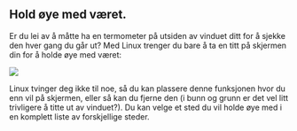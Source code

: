 <?php require("../../entete.php");?> <?php require("../../base.php");?> <?php require("../../fonctions.php");?>

<div id="corps">

<h2>Hold øye med været.</h2>

Er du lei av å måtte ha en termometer på utsiden av vinduet ditt for å sjekke den hver gang du går ut? Med Linux trenger du bare å ta en titt på skjermen din for å holde øye med været:

<img src="Images/weather.png" />

Linux tvinger deg ikke til noe, så du kan plassere denne funksjonen hvor du enn vil på skjermen, eller så kan du fjerne den (i bunn og grunn er det vel litt trivligere å titte ut av vinduet?). Du kan velge et sted du vil holde øye med i en komplett liste av forskjellige steder.

</div>


